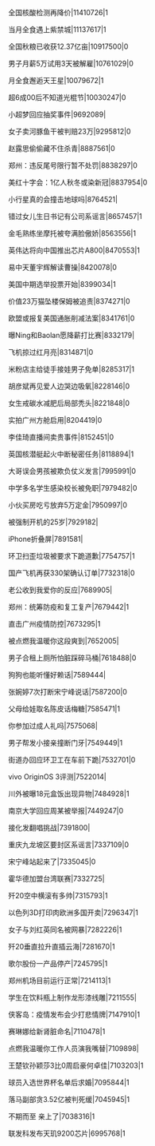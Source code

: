 全国核酸检测再降价|11410726|1

当月全食遇上紫禁城|11137617|1

全国秋粮已收获12.37亿亩|10917500|0

男子月薪5万试用3天被解雇|10761029|0

月全食邂逅天王星|10079672|1

超6成00后不知道光棍节|10030247|0

小超梦回应抽奖事件|9692089|

女子卖河豚鱼干被判赔23万|9295812|0

赵露思偷偷藏不住杀青|8887561|0

郑州：违反尾号限行暂不处罚|8838297|0

美红十字会：1亿人秋冬或染新冠|8837954|0

小行星真的会撞击地球吗|8764521|

错过女儿生日书记有公司系谣言|8657457|1

金毛熟练坐摩托被夸满脸傲娇|8563556|1

英伟达将向中国推出芯片A800|8470553|1

易中天董宇辉解读曹操|8420078|0

美国中期选举投票开始|8399034|1

价值23万猫坠楼保姆被追责|8374271|0

欧盟或报复美国通胀削减法案|8341761|0

曝Ning和Baolan愿降薪打比赛|8332179|

飞机掠过红月亮|8314871|0

米粉店主给徒手接娃男子免单|8285317|1

胡彦斌再见爱人边哭边吸氧|8228146|0

女生戒碳水减肥后局部秃头|8221848|0

实拍广州方舱启用|8204419|0

李佳琦直播间卖贵事件|8152451|0

英国核潜艇起火中断秘密任务|8118894|1

大哥误会男孩被欺负仗义发言|7995991|0

中学多名学生感染校长被免职|7979482|0

小伙买房吃亏放弃5万定金|7950997|0

被强制开机的25岁|7929182|

iPhone折叠屏|7891581|

环卫扫歪垃圾被要求下跪道歉|7754757|1

国产飞机再获330架确认订单|7732318|0

老公收到我爱你的反应|7689905|

郑州：统筹防疫和复工复产|7679442|1

直击广州疫情防控|7673295|1

被点燃我温暖你这段爽到|7652005|

男子合租上厕所怕脏踩碎马桶|7618488|0

狗狗也能听懂好赖话|7589444|

张婉婷7次打断宋宁峰说话|7587200|0

父母给娃取名陈皮话梅糖|7585471|1

你参加过成人礼吗|7575068|

男子帮发小接亲撞断门牙|7549449|1

街道办回应环卫工在车前下跪|7532701|0

vivo OriginOS 3评测|7522014|

川外被曝18元盒饭出现异物|7484928|1

南京大学回应周某被举报|7449247|0

接化发翻唱挑战|7391800|

重庆九龙坡区要封区系谣言|7337109|0

宋宁峰站起来了|7335045|0

霍华德加盟台湾联赛|7332725|

歼20空中横滚有多帅|7315793|1

以色列3D打印肉欧洲多国开卖|7296347|1

女子与刘红英同名被网暴|7282226|1

歼20垂直拉升直插云海|7281670|1

歌尔股份一产品停产|7245795|1

郑州机场目前运行正常|7214113|1

学生在饮料瓶上制作龙形漆线雕|7211555|

侠客岛：疫情发布会少打悲情牌|7147910|1

赛琳娜给新肾脏命名|7110478|1

点燃我温暖你工作人员演我嘴替|7109898|

王楚钦孙颖莎3比0周启豪何卓佳|7103203|1

球员入选世界杯名单后求婚|7095844|1

落马副部贪3.52亿被判死缓|7045945|1

不期而至 亲上了|7038316|1

联发科发布天玑9200芯片|6995768|1

